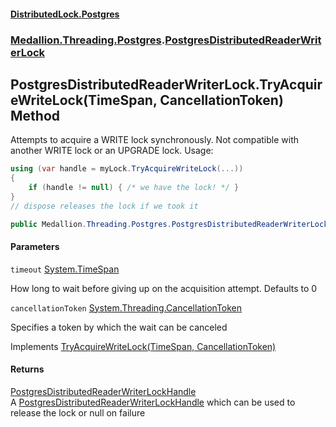 #### [DistributedLock.Postgres](README.md 'README')
### [Medallion.Threading.Postgres](Medallion.Threading.Postgres.md 'Medallion.Threading.Postgres').[PostgresDistributedReaderWriterLock](PostgresDistributedReaderWriterLock.md 'Medallion.Threading.Postgres.PostgresDistributedReaderWriterLock')

## PostgresDistributedReaderWriterLock.TryAcquireWriteLock(TimeSpan, CancellationToken) Method

Attempts to acquire a WRITE lock synchronously. Not compatible with another WRITE lock or an UPGRADE lock. Usage: 

```csharp
using (var handle = myLock.TryAcquireWriteLock(...))
{
    if (handle != null) { /* we have the lock! */ }
}
// dispose releases the lock if we took it
```

```csharp
public Medallion.Threading.Postgres.PostgresDistributedReaderWriterLockHandle? TryAcquireWriteLock(System.TimeSpan timeout=default(System.TimeSpan), System.Threading.CancellationToken cancellationToken=default(System.Threading.CancellationToken));
```
#### Parameters

<a name='Medallion.Threading.Postgres.PostgresDistributedReaderWriterLock.TryAcquireWriteLock(System.TimeSpan,System.Threading.CancellationToken).timeout'></a>

`timeout` [System.TimeSpan](https://docs.microsoft.com/en-us/dotnet/api/System.TimeSpan 'System.TimeSpan')

How long to wait before giving up on the acquisition attempt. Defaults to 0

<a name='Medallion.Threading.Postgres.PostgresDistributedReaderWriterLock.TryAcquireWriteLock(System.TimeSpan,System.Threading.CancellationToken).cancellationToken'></a>

`cancellationToken` [System.Threading.CancellationToken](https://docs.microsoft.com/en-us/dotnet/api/System.Threading.CancellationToken 'System.Threading.CancellationToken')

Specifies a token by which the wait can be canceled

Implements [TryAcquireWriteLock(TimeSpan, CancellationToken)](https://github.com/madelson/DistributedLock/tree/default-documentation/docs/api/DistributedLock.Core/IDistributedReaderWriterLock.TryAcquireWriteLock.ypAYPzEP3B1U6LcOEQzWBw.md 'Medallion.Threading.IDistributedReaderWriterLock.TryAcquireWriteLock(System.TimeSpan,System.Threading.CancellationToken)')

#### Returns
[PostgresDistributedReaderWriterLockHandle](PostgresDistributedReaderWriterLockHandle.md 'Medallion.Threading.Postgres.PostgresDistributedReaderWriterLockHandle')  
A [PostgresDistributedReaderWriterLockHandle](PostgresDistributedReaderWriterLockHandle.md 'Medallion.Threading.Postgres.PostgresDistributedReaderWriterLockHandle') which can be used to release the lock or null on failure